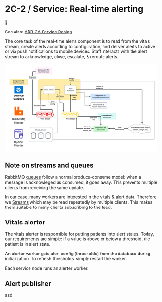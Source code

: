 # 2C-2 / Service: Real-time alerting

🚧

See also: [ADR-2A Service Design](ADR-2A-services-design.md)

The core task of the real-time alerts component is to read from the vitals stream, create alerts according to configuration, and deliver alerts to active or via push notifications to mobile devices. Staff interacts with the alert stream to acknowledge, close, escalate, & reroute alerts.

![Real-time alerts services](../images/component-2-realtime-alerts.png)

## Note on streams and queues

RabbitMQ [queues](https://www.rabbitmq.com/docs/quorum-queues) follow a normal produce-consume model: when a message is acknowleged as consumed, it goes away. This prevents multiple clients from receiving the same update.

In our case, many workers are interested in the vitals & alert data. Therefore we [Streams](https://www.rabbitmq.com/docs/streams) which may be read repeatedly by multiple clients. This makes them suitable to many clients subscribing to the feed.

## Vitals alerter

The vitals alerter is responsible for putting patients into alert states. Today, our requirements are simple: if a value is above or below a threshold, the patient is in alert state.

An alerter worker gets alert config (thresholds) from the database during initialization. To refresh thresholds, simply restart the worker.

Each service node runs an alerter worker.

## Alert publisher

asd
